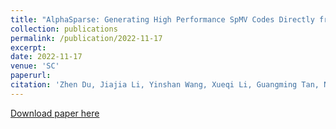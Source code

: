 ```yaml
---
title: "AlphaSparse: Generating High Performance SpMV Codes Directly from Sparse Matrices"
collection: publications
permalink: /publication/2022-11-17
excerpt:
date: 2022-11-17
venue: 'SC'
paperurl:
citation: 'Zhen Du, Jiajia Li, Yinshan Wang, Xueqi Li, Guangming Tan, Ninghui Sun. &quot;AlphaSparse: Generating High Performance SpMV Codes Directly from Sparse Matrices.&quot; <i>SC 2022</i>'
---
```


[Download paper here](http://tanniu.github.io/files/paper22.pdf)
